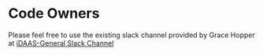 # Code Owners

Please feel free to use the existing slack channel provided by Grace Hopper at 
<a href="https://app.slack.com/client/T017FULSEU8/C018RAJ48R4">iDAAS-General Slack Channel</a>
